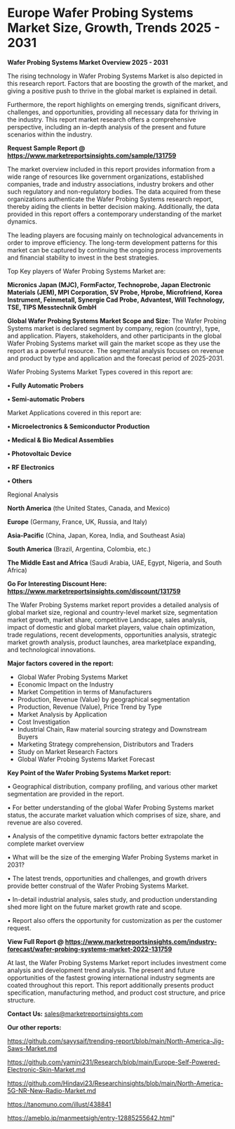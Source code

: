  # Europe Wafer Probing Systems Market Size, Growth, Trends 2025 - 2031

<Strong> Wafer Probing Systems Market Overview 2025 - 2031</strong>

The rising technology in Wafer Probing Systems Market is also depicted in this research report. Factors that are boosting the growth of the market, and giving a positive push to thrive in the global market is explained in detail.

Furthermore, the report highlights on emerging trends, significant drivers, challenges, and opportunities, providing all necessary data for thriving in the industry. This report market research offers a comprehensive perspective, including an in-depth analysis of the present and future scenarios within the industry.

<strong>Request Sample Report @ <a href=https://www.marketreportsinsights.com/sample/131759>https://www.marketreportsinsights.com/sample/131759</a></strong>

The market overview included in this report provides information from a wide range of resources like government organizations, established companies, trade and industry associations, industry brokers and other such regulatory and non-regulatory bodies. The data acquired from these organizations authenticate the Wafer Probing Systems research report, thereby aiding the clients in better decision making. Additionally, the data provided in this report offers a contemporary understanding of the market dynamics.

The leading players are focusing mainly on technological advancements in order to improve efficiency. The long-term development patterns for this market can be captured by continuing the ongoing process improvements and financial stability to invest in the best strategies.

Top Key players of Wafer Probing Systems Market are:

<strong>Micronics Japan (MJC), FormFactor, Technoprobe, Japan Electronic Materials (JEM), MPI Corporation, SV Probe, Hprobe, Microfriend, Korea Instrument, Feinmetall, Synergie Cad Probe, Advantest, Will Technology, TSE, TIPS Messtechnik GmbH</strong>

<strong><b>Global Wafer Probing Systems Market Scope and Size:</b></strong>
The Wafer Probing Systems market is declared segment by company, region (country), type, and application. Players, stakeholders, and other participants in the global Wafer Probing Systems market will gain the market scope as they use the report as a powerful resource. The segmental analysis focuses on revenue and product by type and application and the forecast period of 2025-2031.

Wafer Probing Systems Market Types covered in this report are:

<strong>• Fully Automatic Probers

• Semi-automatic Probers</strong>

Market Applications covered in this report are:

<strong>• Microelectronics & Semiconductor Production

• Medical & Bio Medical Assemblies

• Photovoltaic Device

• RF Electronics

• Others</strong> 

Regional Analysis

<strong>North America</strong> (the United States, Canada, and Mexico)

<strong>Europe</strong> (Germany, France, UK, Russia, and Italy)

<strong>Asia-Pacific</strong> (China, Japan, Korea, India, and Southeast Asia)

<strong>South America</strong> (Brazil, Argentina, Colombia, etc.)

<strong>The Middle East and Africa</strong> (Saudi Arabia, UAE, Egypt, Nigeria, and South Africa)

<strong>Go For Interesting Discount Here: <a href=https://www.marketreportsinsights.com/discount/131759>https://www.marketreportsinsights.com/discount/131759</a></strong>

The Wafer Probing Systems market report provides a detailed analysis of global market size, regional and country-level market size, segmentation market growth, market share, competitive Landscape, sales analysis, impact of domestic and global market players, value chain optimization, trade regulations, recent developments, opportunities analysis, strategic market growth analysis, product launches, area marketplace expanding, and technological innovations.

<strong><b>Major factors covered in the report:</b></strong>
<ul>
  <li>Global Wafer Probing Systems Market </li>
  <li>Economic Impact on the Industry</li>
  <li>Market Competition in terms of Manufacturers</li>
  <li>Production, Revenue (Value) by geographical segmentation</li>
  <li>Production, Revenue (Value), Price Trend by Type</li>
  <li>Market Analysis by Application</li>
  <li>Cost Investigation</li>
  <li>Industrial Chain, Raw material sourcing strategy and Downstream Buyers</li>
  <li>Marketing Strategy comprehension, Distributors and Traders</li>
  <li>Study on Market Research Factors</li>
  <li>Global Wafer Probing Systems Market Forecast</li>
</ul>

<strong><b>Key Point of the Wafer Probing Systems Market report:</b></strong>

• Geographical distribution, company profiling, and various other market segmentation are provided in the report.

• For better understanding of the global Wafer Probing Systems market status, the accurate market valuation which comprises of size, share, and revenue are also covered.

• Analysis of the competitive dynamic factors better extrapolate the complete market overview

• What will be the size of the emerging Wafer Probing Systems market in 2031?

• The latest trends, opportunities and challenges, and growth drivers provide better construal of the Wafer Probing Systems Market.

• In-detail industrial analysis, sales study, and production understanding shed more light on the future market growth rate and scope.

• Report also offers the opportunity for customization as per the customer request.

<strong><b>View Full Report @ <a href=https://www.marketreportsinsights.com/industry-forecast/wafer-probing-systems-market-2022-131759>https://www.marketreportsinsights.com/industry-forecast/wafer-probing-systems-market-2022-131759</a></b></strong>


At last, the Wafer Probing Systems Market report includes investment come analysis and development trend analysis. The present and future opportunities of the fastest growing international industry segments are coated throughout this report. This report additionally presents product specification, manufacturing method, and product cost structure, and price structure.

<strong>Contact Us:</strong>
sales@marketreportsinsights.com

<strong>Our other reports:</strong>

<a href=https://github.com/sayysaif/trending-report/blob/main/North-America-Jig-Saws-Market.md>https://github.com/sayysaif/trending-report/blob/main/North-America-Jig-Saws-Market.md</a>

<a href=https://github.com/yamini231/Research/blob/main/Europe-Self-Powered-Electronic-Skin-Market.md>https://github.com/yamini231/Research/blob/main/Europe-Self-Powered-Electronic-Skin-Market.md</a>

<a href=https://github.com/Hindavi23/Researchinsights/blob/main/North-America-5G-NR-New-Radio-Market.md>https://github.com/Hindavi23/Researchinsights/blob/main/North-America-5G-NR-New-Radio-Market.md</a>

<a href=https://tanomuno.com/illust/438841>https://tanomuno.com/illust/438841</a>

<a href=https://ameblo.jp/manmeetsigh/entry-12885255642.html>https://ameblo.jp/manmeetsigh/entry-12885255642.html</a>"
